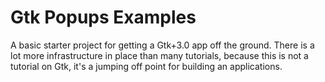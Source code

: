 # Gtk Popups Examples 

<p>
A basic starter project for getting a Gtk+3.0 app off the ground. There is a lot more infrastructure in
place than many tutorials, because this is not a tutorial on Gtk, it's a jumping off
point for building an applications.
</p>
